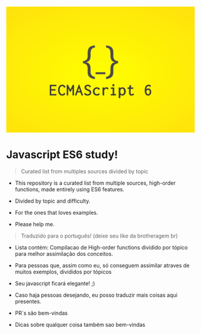 ![Logo](/logo.jpg)

# Javascript ES6 study!

> Curated list from multiples sources divided by topic 

- This repository is a curated list from multiple sources, high-order functions, made entirely using ES6 features.

- Divided by topic and difficulty.

- For the ones that loves examples.

- Please help me.

> Traduzido para o português! (deixe seu like da brotheragem br)

* Lista contém: Compilacao de High-order functions dividido por tópico para melhor assimilação dos conceitos.

- Para pessoas que, assim como eu, só conseguem assimilar atraves de muitos exemplos, divididos por tópicos
- Seu javascript ficará elegante! ;)
- Caso haja pessoas desejando, eu posso traduzir mais coisas aqui presentes.

- PR`s são bem-vindas
- Dicas sobre qualquer coisa também sao bem-vindas

